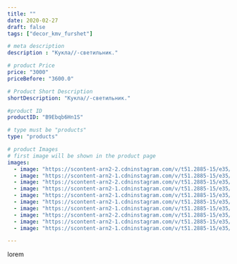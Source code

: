 ```yaml
---
title: ""
date: 2020-02-27
draft: false
tags: ["decor_kmv_furshet"]

# meta description
description : "Кукла//-светильник."

# product Price
price: "3000"
priceBefore: "3600.0"

# Product Short Description
shortDescription: "Кукла//-светильник."

#product ID
productID: "B9Ebqb6Hn1S"

# type must be "products"
type: "products"

# product Images
# first image will be shown in the product page
images:
  - image: "https://scontent-arn2-2.cdninstagram.com/v/t51.2885-15/e35/p1080x1080/87348133_806146773185909_7887484379351434804_n.jpg?tp=1&_nc_ht=scontent-arn2-2.cdninstagram.com&_nc_cat=105&_nc_ohc=BaqkgwazDN4AX8ZnpC6&oh=d65f4fd051e9361378489fa541e0e102&oe=606BAD78&ig_cache_key=MjI1MzA0NzM3MjkzMDA3NTA4NA%3D%3D.2"
  - image: "https://scontent-arn2-1.cdninstagram.com/v/t51.2885-15/e35/p1080x1080/88213042_126686498786487_5981532898216934930_n.jpg?tp=1&_nc_ht=scontent-arn2-1.cdninstagram.com&_nc_cat=103&_nc_ohc=2ozOP3gMvdwAX_Wb9pP&oh=9ac40f08c58db4e675ba078e29584500&oe=606B7293&ig_cache_key=MjI1MzA0NzM3Mjk2MzYwMjAwMQ%3D%3D.2"
  - image: "https://scontent-arn2-2.cdninstagram.com/v/t51.2885-15/e35/p1080x1080/84313849_524207141568869_5261177285269058849_n.jpg?tp=1&_nc_ht=scontent-arn2-2.cdninstagram.com&_nc_cat=105&_nc_ohc=N8j2vgfCj6YAX8768X6&oh=0543d2d048593ad8795982758f0a52c3&oe=6069D4B1&ig_cache_key=MjI1MzA0NzM3MjkzODI1MzgzNg%3D%3D.2"
  - image: "https://scontent-arn2-1.cdninstagram.com/v/t51.2885-15/e35/p1080x1080/84161232_2490420514605952_4180068383219670956_n.jpg?tp=1&_nc_ht=scontent-arn2-1.cdninstagram.com&_nc_cat=104&_nc_ohc=Z39Y8PBzAcoAX9cc0B-&oh=3c5d06e9ad195db40b0e5a5fb298b3b3&oe=606B06C1&ig_cache_key=MjI1MzA0NzM3Mjk2MzQ2NjI4OA%3D%3D.2"
  - image: "https://scontent-arn2-1.cdninstagram.com/v/t51.2885-15/e35/p1080x1080/87586083_2695519667342459_8087333628804235152_n.jpg?tp=1&_nc_ht=scontent-arn2-1.cdninstagram.com&_nc_cat=111&_nc_ohc=HkEGwMOW980AX8tYrgd&oh=05c16048edcf119c463b11221178614d&oe=606D0D37&ig_cache_key=MjI1MzA0NzM3MjkyMTY3MzMwNg%3D%3D.2"
  - image: "https://scontent-arn2-1.cdninstagram.com/v/t51.2885-15/e35/p1080x1080/84247963_504655217138051_3316107716998960480_n.jpg?tp=1&_nc_ht=scontent-arn2-1.cdninstagram.com&_nc_cat=111&_nc_ohc=-ruWuSmI5EYAX-xkB4y&oh=67fc193e341b1df273730fbdc227b54e&oe=606D03C4&ig_cache_key=MjI1MzA0NzM3Mjk0Njc4MDE1OA%3D%3D.2"
  - image: "https://scontent-arn2-1.cdninstagram.com/v/t51.2885-15/e35/p1080x1080/87631472_663837604174189_8127448112780401537_n.jpg?tp=1&_nc_ht=scontent-arn2-1.cdninstagram.com&_nc_cat=101&_nc_ohc=xjPGEHdJ1f4AX-9_On_&oh=50a73fe0b5d847e6022cbb6793e8578e&oe=606AF644&ig_cache_key=MjI1MzA0NzM3Mjk1NTE2MjUzNQ%3D%3D.2"
  - image: "https://scontent-arn2-2.cdninstagram.com/v/t51.2885-15/e35/p1080x1080/84595987_146506173489752_6718052959620470342_n.jpg?tp=1&_nc_ht=scontent-arn2-2.cdninstagram.com&_nc_cat=108&_nc_ohc=Lf_0aThZkJUAX8EyfYO&oh=622288023e466d6b10dff4bcbb6294c3&oe=606A5975&ig_cache_key=MjI1MzA0NzM3MzEyMjkyNDI4NA%3D%3D.2"
  - image: "https://scontent-arn2-1.cdninstagram.com/v/t51.2885-15/e35/p1080x1080/87713934_202336227797574_3313682306863497186_n.jpg?tp=1&_nc_ht=scontent-arn2-1.cdninstagram.com&_nc_cat=106&_nc_ohc=Q0cuAG4LiMcAX8KmSh8&oh=8a34c463bf4e50b8b801eaf250802069&oe=60699C9A&ig_cache_key=MjI1MzA0NzM3MzI1NzA5NTA3NA%3D%3D.2"
  - image: "https://scontent-arn2-1.cdninstagram.com/v/t51.2885-15/e35/p1080x1080/87498743_528541717776261_521641219569476345_n.jpg?tp=1&_nc_ht=scontent-arn2-1.cdninstagram.com&_nc_cat=109&_nc_ohc=M6zLNDFCgmgAX8_Ed4g&oh=c2e738605f51cea2c58fcb1f26b9f0a8&oe=606CDA97&ig_cache_key=MjI1MzA0NzM3Mjk1NTExNzEwMA%3D%3D.2"

---
```

lorem
